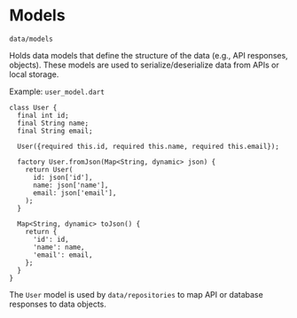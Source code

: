 # Models

`data/models`

Holds data models that define the structure of the data (e.g., API responses, objects). These models are used to serialize/deserialize data from APIs or local storage.

Example: `user_model.dart`

```
class User {
  final int id;
  final String name;
  final String email;

  User({required this.id, required this.name, required this.email});

  factory User.fromJson(Map<String, dynamic> json) {
    return User(
      id: json['id'],
      name: json['name'],
      email: json['email'],
    );
  }

  Map<String, dynamic> toJson() {
    return {
      'id': id,
      'name': name,
      'email': email,
    };
  }
}
```

The `User` model is used by `data/repositories` to map API or database responses to data objects.
